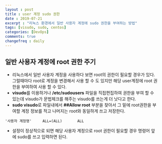```yaml
---
layout : post
title : user 계정 sudo 권한 
date : 2019-07-21
excerpt : "리눅스 환경에서 일반 사용자 계정에 sudo 권한을 부여하는 방법"
tags: [visudo, sudo, centos]
categories: [DevOps]
comments: true
changefreq : daily
---
```



## 일반 사용자 계정에  root 권한 주기 

- 리눅스에서 일반 사용자 계정을 사용하다 보면 root의 권한이 필요할 경우가 있다. 그럴때마다 root로 계정을 변경해서 사용 할 수 도 있지만 해당 user계정에 root 권한을 부여하여 사용 할 수 있다.
- **visudo**를 이용하거나 **/etc/sudousers** 파일을 직접편집하여 권한을 부여 할 수 있는데 visudo가 문법체크를 해주는 visudo를 쓰는게 더 낫다고 한다. 
- **sudo visudo**로 파일내에서 **##Allow root** 부분을 찾아서 그 밑에 root권한을 부여할 계정 정보를 적고 나머지는 root와 동일하게 쓰고 저장한다. 
~~~ shell
'사용자 계정명'     ALL=(ALL)       ALL
~~~ 
- 설정이 정상적으로 되면 해당 사용자 계정으로  root 권한이 필요할 경우 명령어 앞에 sudo를 쓰고 입력하면 된다. 

 

